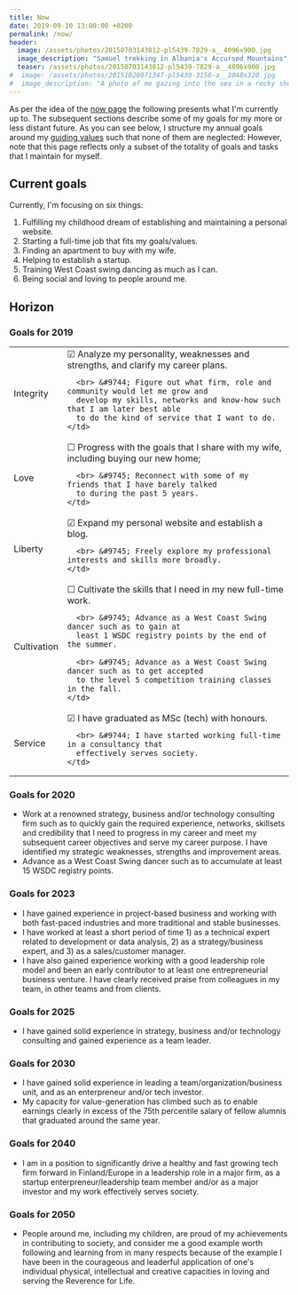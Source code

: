 ```yaml
---
title: Now
date: 2019-09-10 13:00:00 +0200
permalink: /now/
header:
  image: /assets/photos/20150703143812-pl5439-7829-a__4096x900.jpg
  image_description: "Samuel trekking in Albania's Accursed Mountains"
  teaser: /assets/photos/20150703143812-pl5439-7829-a__4096x900.jpg
#  image: /assets/photos/20151028071347-pl5439-3156-a__2048x320.jpg
#  image_description: "A photo of me gazing into the sea in a rocky shore in Lauttasaari"
---
```


As per the idea of the [now page](https://nownownow.com/about) the following 
presents what I'm currently up to. The subsequent sections describe some of my 
goals for my more or less distant future. As you can <!-- , and a log of past goals -->
see below, I structure my annual goals around my [guiding 
values](/about/#what-are-my-values) such that none of them are neglected: 
However, note that this page reflects only a subset of the totality of goals 
and tasks that I maintain for myself.

## Current goals

Currently, I'm focusing on six things:

1. Fulfilling my childhood dream of establishing and maintaining a personal
   website.
2. Starting a full-time job that fits my goals/values.
3. Finding an apartment to buy with my wife.
4. Helping to establish a startup.
5. Training West Coast swing dancing as much as I can.
6. Being social and loving to people around me.

## Horizon

### Goals for 2019

<table>
  <tr>
    <td>Integrity</td>
    <td>
      &#9745; Analyze my personality, weaknesses and strengths, and clarify my
      career plans.

      <br> &#9744; Figure out what firm, role and community would let me grow and 
      develop my skills, networks and know-how such that I am later best able 
      to do the kind of service that I want to do.
    </td>
  </tr>
  <tr>
    <td>Love</td>
    <td>
      &#9744; Progress with the goals that I share with my wife, including
      buying our new home;

      <br> &#9745; Reconnect with some of my friends that I have barely talked
      to during the past 5 years.
    </td>
  </tr>
  <tr>
    <td>Liberty</td>
    <td>
      &#9745; Expand my personal website and establish a blog.

      <br> &#9745; Freely explore my professional interests and skills more broadly.
    </td>
  </tr>
  <tr>
    <td>Cultivation</td>
    <td>
      &#9744; Cultivate the skills that I need in my new full-time work.
      
      <br> &#9745; Advance as a West Coast Swing dancer such as to gain at
      least 1 WSDC registry points by the end of the summer.

      <br> &#9745; Advance as a West Coast Swing dancer such as to get accepted
      to the level 5 competition training classes in the fall.
    </td>
  </tr>
  <tr>
    <td>Service</td>
    <td>
      &#9745; I have graduated as MSc (tech) with honours.

      <br> &#9744; I have started working full-time in a consultancy that
      effectively serves society.
    </td>
  </tr>
</table>

### Goals for 2020

* Work at a renowned strategy, business and/or technology consulting firm 
  such as to quickly gain the required experience, networks, skillsets and 
  credibility that I need to progress in my career and meet my subsequent career 
  objectives and serve my career purpose. I have identified my strategic 
  weaknesses, strengths and improvement areas.
* Advance as a West Coast Swing dancer such as to accumulate at least 15 WSDC 
  registry points.

### Goals for 2023

* I have gained experience in project-based business and working with both 
  fast-paced industries and more traditional and stable businesses.
* I have worked at least a short period of time 1) as a technical expert 
  related to development or data analysis, 2) as a strategy/business expert, 
  and 3) as a sales/customer manager.
* I have also gained experience working with a good leadership role model and 
  been an early contributor to at least one entrepreneurial business venture. 
  I have clearly received praise from colleagues in my team, in other teams 
  and from clients.

### Goals for 2025

* I have gained solid experience in strategy, business and/or technology 
  consulting and gained experience as a team leader.

### Goals for 2030

* I have gained solid experience in leading a team/organization/business unit, 
  and as an enterpreneur and/or tech investor.
* My capacity for value-generation has climbed such as to enable earnings 
  clearly in excess of the 75th percentile salary of fellow alumnis that 
  graduated around the same year.

### Goals for 2040

* I am in a position to significantly drive a healthy and fast growing tech 
  firm forward in Finland/Europe in a leadership role in a major firm, as a 
  startup enterpreneur/leadership team member and/or as a major investor and
  my work effectively serves society.

### Goals for 2050

* People around me, including my children, are proud of my achievements in 
  contributing to society, and consider me a good example worth following and 
  learning from in many respects because of the example I have been in the 
  courageous and leaderful application of one's individual physical, 
  intellectual and creative capacities in loving and serving the Reverence for 
  Life.

<!--
## Rear-view log

### Goals for 2018 -- a review

<table>
  <tr>
    <td>Integrity</td>
    <td>
      &#9744; Develop and stay true to a portfolio of at least 10 spartanified habits
      <br> &#9744; Develop and stay true to a steady sleep rhythm (at least 2/3 of all days sleep at least 7.5 hours by going to sleep 20-23 and waking up 05-08)
    </td>
  </tr>
  <tr>
    <td>Love</td>
    <td>
      &#9745; Get happily married!
      <br> &#9744; Spend at least 1 hour personally with 3/4 of the individuals that you personally wanted to invite to your wedding
    </td>
  </tr>
  <tr>
    <td>Liberty</td>
    <td>
      &#9745; Get to a level in West Coast Swing (WCS) that would make you eligible for competitive and/or level 4 training classes.
    </td>
  </tr>
  <tr>
    <td>Cultivation</td>
    <td>
      &#9745; At least 30 30+ min aerobic training sessions → Seems like the count is 30-50
      <br> &#9745; At least 30 30+ min anaerobic training sessions → Seems like the count is 30-50
      <br> &#9745; At least 30 30+ min stretching sessions → Seems like the count is 40-60
      <br> &#9744; Cooper 3300+; Half marathon: 1h 30 min; Push ups per minute: 40+.
    </td>
  </tr>
  <tr>
    <td>Service</td>
    <td>
      &#9745; All mandatory courses passed in my MSc degree with GPA > 4.0 and
      I have a Master's Thesis that combines both strategy and technology at
      least 30% completed.
      <br> &#9745; I have applied learnings from my data science studies professionally.
      <br> &#9744; LinkedIn and personal blog established
    </td>
  </tr>
</table>

### Goals for 2017 -- a review

<table>
  <tr>
    <td>Integrity</td>
    <td>
      &#9745; Develop a portfolio of good habits to improve yourself.
      &#9745; Apply GTD systematically throughout the semester.
    </td>
  </tr>
  <tr>
    <td>Love</td>
    <td>
      &#9745; Enjoy a successful vacation in Asia with your future wife!
    </td>
  </tr>
  <tr>
    <td>Liberty</td>
    <td>
      &#9744; Develop a personal website/blog.
    </td>
  </tr>
  <tr>
    <td>Cultivation</td>
    <td>
      &#9745; At least 30 30+ min aerobic training sessions → Seems like the count is 30-50
      <br> &#9745; At least 30 30+ min anaerobic training sessions → Seems like the count is 30-50
      <br> &#9745; At least 30 30+ min stretching sessions → Seems like the count is 40-60
      <br> &#9744; Cooper 3300+; Half marathon: 1h 30 min; Push ups per minute: 40+.
    </td>
  </tr>
  <tr>
    <td>Service</td>
    <td>
      &#9745; BSc degree completed.
      <br> &#9745; Gained work experience in consulting, leadership and software development.
    </td>
  </tr>
</table>

### Goals for 2015 -- a review

* I have gained experience in project management, computer science, and web 
  development. I have also figured out what kind of career avenue I wish to 
  pursue.

### Goals for 2010 -- a review

* I have honorably completed my military service and started studies in one of 
  Finland's three top academic institutions in a field in which I can leverage 
  my natural aptitudes and gain knowledge to support interesting career avenues 
  related to technology.

### Goals for 2008 -- a review

* I have honorably completed my secondary school and gained at least 10 months 
  worth of practical work experience as well as learnt to be proficient in at 
  least three languages.
-->
